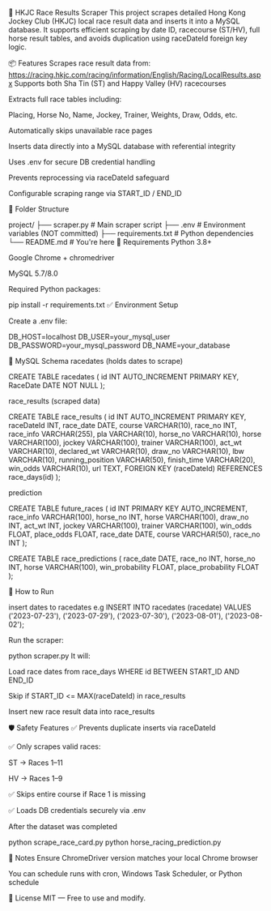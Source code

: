 🏇 HKJC Race Results Scraper
This project scrapes detailed Hong Kong Jockey Club (HKJC) local race result data and inserts it into a MySQL database. It supports efficient scraping by date ID, racecourse (ST/HV), full horse result tables, and avoids duplication using raceDateId foreign key logic.

📦 Features
Scrapes race result data from:
https://racing.hkjc.com/racing/information/English/Racing/LocalResults.aspx
Supports both Sha Tin (ST) and Happy Valley (HV) racecourses

Extracts full race tables including:

Placing, Horse No, Name, Jockey, Trainer, Weights, Draw, Odds, etc.

Automatically skips unavailable race pages

Inserts data directly into a MySQL database with referential integrity

Uses .env for secure DB credential handling

Prevents reprocessing via raceDateId safeguard

Configurable scraping range via START_ID / END_ID

📁 Folder Structure

project/
├── scraper.py           # Main scraper script
├── .env                 # Environment variables (NOT committed)
├── requirements.txt     # Python dependencies
└── README.md            # You're here
🔧 Requirements
Python 3.8+

Google Chrome + chromedriver

MySQL 5.7/8.0

Required Python packages:

pip install -r requirements.txt
✅ Environment Setup

Create a .env file:

DB_HOST=localhost
DB_USER=your_mysql_user
DB_PASSWORD=your_mysql_password
DB_NAME=your_database

🧮 MySQL Schema
racedates (holds dates to scrape)

CREATE TABLE racedates (
  id INT AUTO_INCREMENT PRIMARY KEY,
  RaceDate DATE NOT NULL
);

race_results (scraped data)

CREATE TABLE race_results (
  id INT AUTO_INCREMENT PRIMARY KEY,
  raceDateId INT,
  race_date DATE,
  course VARCHAR(10),
  race_no INT,
  race_info VARCHAR(255),
  pla VARCHAR(10),
  horse_no VARCHAR(10),
  horse VARCHAR(100),
  jockey VARCHAR(100),
  trainer VARCHAR(100),
  act_wt VARCHAR(10),
  declared_wt VARCHAR(10),
  draw_no VARCHAR(10),
  lbw VARCHAR(10),
  running_position VARCHAR(50),
  finish_time VARCHAR(20),
  win_odds VARCHAR(10),
  url TEXT,
  FOREIGN KEY (raceDateId) REFERENCES race_days(id)
);

prediction

CREATE TABLE future_races (
    id INT PRIMARY KEY AUTO_INCREMENT,
    race_info VARCHAR(100),
    horse_no INT,
    horse VARCHAR(100),
    draw_no INT,
    act_wt INT,
    jockey VARCHAR(100),
    trainer VARCHAR(100),
    win_odds FLOAT,
    place_odds FLOAT,
    race_date DATE,
    course VARCHAR(50),
    race_no INT
);

CREATE TABLE race_predictions (
    race_date DATE,
    race_no INT,
    horse_no INT,
    horse VARCHAR(100),
    win_probability FLOAT,
    place_probability FLOAT
);


🚀 How to Run

insert dates to racedates
e.g
INSERT INTO racedates (racedate) VALUES
('2023-07-23'),
('2023-07-29'),
('2023-07-30'),
('2023-08-01'),
('2023-08-02');

Run the scraper:

python scraper.py
It will:

Load race dates from race_days WHERE id BETWEEN START_ID AND END_ID

Skip if START_ID <= MAX(raceDateId) in race_results

Insert new race result data into race_results

🛡 Safety Features
✅ Prevents duplicate inserts via raceDateId

✅ Only scrapes valid races:

ST → Races 1–11

HV → Races 1–9

✅ Skips entire course if Race 1 is missing

✅ Loads DB credentials securely via .env

After the dataset was completed 

python scrape_race_card.py
python horse_racing_prediction.py

📌 Notes
Ensure ChromeDriver version matches your local Chrome browser

You can schedule runs with cron, Windows Task Scheduler, or Python schedule

📄 License
MIT — Free to use and modify.
